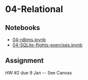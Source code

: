 
# 04-Relational

## Notebooks

* [04-rdbms.ipynb](https://colab.research.google.com/drive/17VK6tsJy_mm-cTvz9YEY_NkHT3zhzzux)
* [04-SQLite-flights-exercises.ipynb](https://colab.research.google.com/drive/1GsLmJuIKKeg-MUsWixrSb-Pm3ePHcHOo)

## Assignment

HW #2 due 9 Jan -- See Canvas
